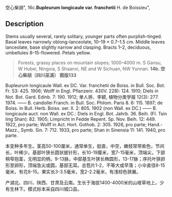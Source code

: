 空心柴胡",
16c.**Bupleurum longicaule var. franchetii** H. de Boissieu",

## Description
Stems usually several, rarely solitary, younger parts often purplish-tinged. Basal leaves narrowly oblong-lanceolate, 10–19 × 0.7–1.5 cm. Middle leaves lanceolate, base slightly narrow and clasping. Bracts 1–2, deciduous, umbellules 8–15-flowered. Petals yellow.

> Forests, grassy places on mountain slopes; 1000–4000 m. S Gansu, W Hubei, Ningxia, S Shaanxi, NE and W Sichuan, NW Yunnan.
**14b. 空心柴胡（四川巫溪）   图版133**

Bupleurum longicaule Wall. ex DC. Var. franchetii de Boiss. in Bull. Soc. Bot. Fr. 53: 425. 1906; Wolff in Engl. Pflanzenr. 43(IV. 228): 124. 1910; Diels in Not. Bot. Gard. Edinb. 7: 190. 1912; 单人骅、李颖, 植物分类学报 12(3): 277. 1974. —— B. candollei Franch. in Bull. Soc. Philom. Paris 8. 6: 115. 1897; de Boiss. in Bull. Herb. Boiss. ser. II. 2: 805. 1902 (non Wall. ex DC.) —— B. longicaule auct. non Wall. ex DC.: Diels in Engl. Bot. Jahrb. 36. Beih. (Fl. Tsin ling Shan): 82. 1905; Limpricht in Fedde Repent. Sp. Nov. Beih. 12: 449. 1922, pro parte; Wolff in Act. Hort. Gothob. 2: 305. 1926, pro parte; Hand.-Mazz., Symb. Sin. 7: 712. 1933, pro parte; Shan in Sinensia 11: 141. 1940, pro parte.

本变种多年生。茎高50-100厘米，通常单生，挺直，中空，嫩枝常带紫色，节间长，叶稀少。基部叶狭长圆状披针形，长10-19厘米，宽7-15毫米，顶端尖，下部稍窄抱茎，无明显的柄，9-13脉，中部基生叶狭长椭圆形，13-17脉；序托叶狭卵形至卵形，顶端急尖或圆，基部无耳。总苞片1-2，不等大或早落；小伞直径8-15毫米，有花8-15。果实长3-3.5毫米，宽2-2.2毫米，有浅棕色狭翼。

产湖北、四川、陕西、甘肃及云南。生长于海拔1400-4000米的山坡草地上，少有生林下。模式标本采自四川城口县。
